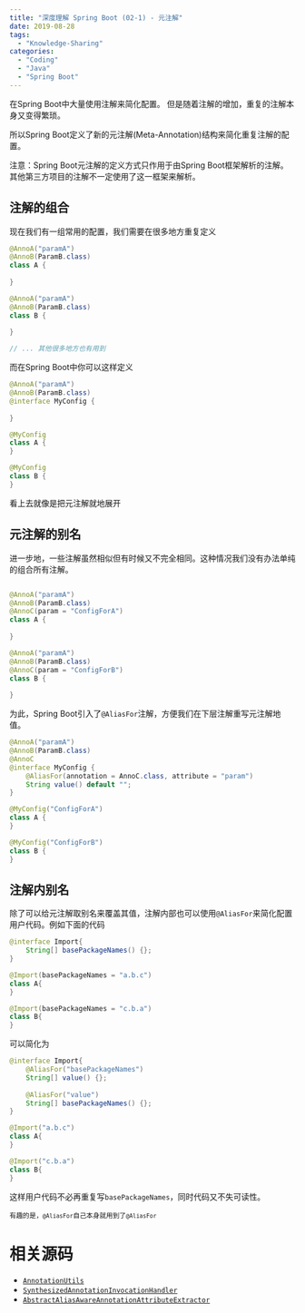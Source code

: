 ```yaml
---
title: "深度理解 Spring Boot (02-1) - 元注解"
date: 2019-08-28
tags: 
  - "Knowledge-Sharing"
categories:
  - "Coding"
  - "Java"
  - "Spring Boot"
---
```


在Spring Boot中大量使用注解来简化配置。
但是随着注解的增加，重复的注解本身又变得繁琐。

所以Spring Boot定义了新的元注解(Meta-Annotation)结构来简化重复注解的配置。

注意：Spring Boot元注解的定义方式只作用于由Spring Boot框架解析的注解。其他第三方项目的注解不一定使用了这一框架来解析。

## 注解的组合

现在我们有一组常用的配置，我们需要在很多地方重复定义

```java
@AnnoA("paramA")
@AnnoB(ParamB.class)
class A {
    
}

@AnnoA("paramA")
@AnnoB(ParamB.class)
class B {
    
}

// ... 其他很多地方也有用到
```

而在Spring Boot中你可以这样定义

```java
@AnnoA("paramA")
@AnnoB(ParamB.class)
@interface MyConfig {
    
}

@MyConfig
class A {
}

@MyConfig
class B {
}
```

看上去就像是把元注解就地展开

## 元注解的别名

进一步地，一些注解虽然相似但有时候又不完全相同。这种情况我们没有办法单纯的组合所有注解。

```java

@AnnoA("paramA")
@AnnoB(ParamB.class)
@AnnoC(param = "ConfigForA")
class A {
    
}

@AnnoA("paramA")
@AnnoB(ParamB.class)
@AnnoC(param = "ConfigForB")
class B {
    
}
```

为此，Spring Boot引入了`@AliasFor`注解，方便我们在下层注解重写元注解地值。

```java
@AnnoA("paramA")
@AnnoB(ParamB.class)
@AnnoC
@interface MyConfig {
    @AliasFor(annotation = AnnoC.class, attribute = "param")
    String value() default "";
}

@MyConfig("ConfigForA")
class A {
}

@MyConfig("ConfigForB")
class B {
}
```

## 注解内别名

除了可以给元注解取别名来覆盖其值，注解内部也可以使用`@AliasFor`来简化配置用户代码。例如下面的代码

```java
@interface Import{
    String[] basePackageNames() {};
}

@Import(basePackageNames = "a.b.c")
class A{
}

@Import(basePackageNames = "c.b.a")
class B{
}
```

可以简化为

```java
@interface Import{
    @AliasFor("basePackageNames")
    String[] value() {};
    
    @AliasFor("value")
    String[] basePackageNames() {};
}

@Import("a.b.c")
class A{
}

@Import("c.b.a")
class B{
}
```

这样用户代码不必再重复写`basePackageNames`，同时代码又不失可读性。

<sub>有趣的是，`@AliasFor`自己本身就用到了`@AliasFor`</sub>


# 相关源码

- [`AnnotationUtils`](https://github.com/spring-projects/spring-framework/blob/5.1.x/spring-core/src/main/java/org/springframework/core/annotation/AnnotationUtils.java)
- [`SynthesizedAnnotationInvocationHandler`](https://github.com/spring-projects/spring-framework/blob/5.1.x/spring-core/src/main/java/org/springframework/core/annotation/SynthesizedAnnotationInvocationHandler.java)
- [`AbstractAliasAwareAnnotationAttributeExtractor`](https://github.com/spring-projects/spring-framework/blob/5.1.x/spring-core/src/main/java/org/springframework/core/annotation/AbstractAliasAwareAnnotationAttributeExtractor.java)